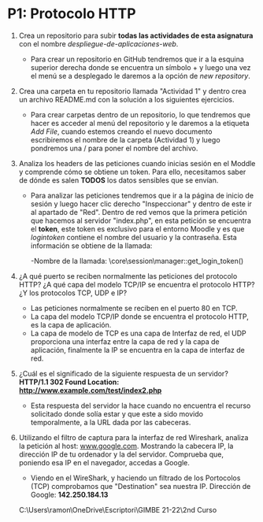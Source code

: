 # P1: Protocolo HTTP

1. Crea un repositorio para subir **todas las actividades de esta asignatura** con el nombre *despliegue-de-aplicaciones-web*.

    - Para crear un repositorio en GitHub tendremos que ir a la esquina superior derecha donde se encuentra un símbolo + y 
      luego una vez el menú se a desplegado le daremos a la opción de *new repository*.
   


2. Crea una carpeta en tu repositorio llamada "Actividad 1" y dentro crea un archivo README.md con la solución a los siguientes ejercicios.

    - Para crear carpetas dentro de un repositorio, lo que tendremos que hacer es acceder al menú del repositorio y le daremos a la etiqueta *Add File*,
      cuando estemos creando el nuevo documento escribiremos el nombre de la carpeta (Actividad 1) y luego pondremos una / para poner el nombre del archivo.



3. Analiza los headers de las peticiones cuando inicias sesión en el Moddle y comprende cómo se obtiene un token. 
   Para ello, necesitamos saber de dónde es salen **TODOS** los datos sensibles que se envían.

    - Para analizar las peticiones tendremos que ir a la página de inicio de sesión y luego hacer clic derecho "Inspeccionar" y dentro de este ir al apartado de "Red".
      Dentro de red vemos que la primera petición que hacemos al servidor "index.php", en esta petición se encuentra el **token**, este token es exclusivo para el 
      entorno Moodle y es que *logintoken* contiene el nombre del usuario y la contraseña. Esta información se obtiene de la llamada:
   
      -Nombre de la llamada: \core\session\manager::get_login_token()



4. ¿A qué puerto se reciben normalmente las peticiones del protocolo HTTP? ¿A qué capa del modelo TCP/IP se encuentra el protocolo HTTP?
    ¿Y los protocolos TCP, UDP e IP?
    
    - Las peticiones normalmente se reciben en el puerto 80 en TCP.
    - La capa del modelo TCP/IP donde se encuentra el protocolo HTTP, es la capa de aplicación.
    - La capa de modelo de TCP es una capa de Interfaz de red, el UDP proporciona una interfaz entre la capa de red y la capa de aplicación, finalmente 
      la IP se encuentra en la capa de interfaz de red.



5. ¿Cuál es el significado de la siguiente respuesta de un servidor? **HTTP/1.1 302 Found Location: http://www.example.com/test/index2.php**

    - Esta respuesta del servidor la hace cuando no encuentra el recurso solicitado donde solía estar y que este a sido movido temporalmente,
      a la URL dada por las cabeceras.


6. Utilizando el filtro de captura para la interfaz de red Wireshark, analiza la petición al host: www.google.com. Mostrando la cabecera IP, la dirección IP de tu ordenador y la del servidor. Comprueba que, poniendo esa IP en el navegador, accedas a Google. 

   - Viendo en el WireShark, y haciendo un filtrado de los Portocolos (TCP) comprobamos que "Destination" sea nuestra IP.
     Dirección de Google: **142.250.184.13**
   
   C:\Users\ramon\OneDrive\Escriptori\GIMBE 21-22\2nd Curso
   
   


